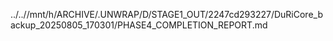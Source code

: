 ../..//mnt/h/ARCHIVE/.UNWRAP/D/STAGE1_OUT/2247cd293227/DuRiCore_backup_20250805_170301/PHASE4_COMPLETION_REPORT.md